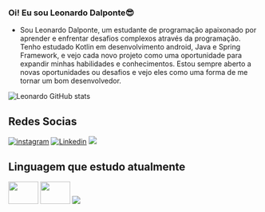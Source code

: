 ### Oi! Eu sou Leonardo Dalponte😎

* Sou Leonardo Dalponte, um estudante de programação apaixonado por aprender e enfrentar desafios complexos através da programação. Tenho estudado Kotlin em desenvolvimento android, Java e Spring Framework, e vejo cada novo projeto como uma oportunidade para expandir minhas habilidades e conhecimentos. Estou sempre aberto a novas oportunidades ou desafios e vejo eles como uma forma de me tornar um bom desenvolvedor.

![Leonardo GitHub stats](https://github-readme-stats.vercel.app/api?username=LeonardoDalponte&show_icons=true&theme=highcontrast)

## Redes Socias 

[![instagram](https://img.shields.io/badge/Instagram-E4405F?style=for-the-badge&logo=instagram&logoColor=white)](https://www.instagram.com/leo.dalponte_/)
[![Linkedin](https://img.shields.io/badge/LinkedIn-0077B5?style=for-the-badge&logo=linkedin&logoColor=white)](https://www.linkedin.com/feed/)
<a href="mailto:kauanprog@gmail.com"><img src="https://img.shields.io/badge/Gmail-D14836?style=for-the-badge&logo=gmail&logoColor=white%22%3E"></a>

## Linguagem que estudo atualmente
<img src="https://cdn.jsdelivr.net/gh/devicons/devicon/icons/java/java-original.svg" width="60" height="45" />  <img src="https://cdn.jsdelivr.net/gh/devicons/devicon/icons/androidstudio/androidstudio-original.svg" width="60" height="45" /> <img src="https://cdn.jsdelivr.net/gh/devicons/devicon/icons/kotlin/kotlin-original-wordmark.svg" />



